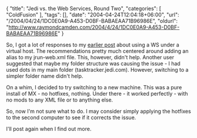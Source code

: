 {
	"title": "Jedi vs. the Web Services, Round Two",
	"categories": [
		"ColdFusion"
	],
	"tags": [],
	"date": "2004-04-24T12:04:18+06:00",
	"url": "/2004/04/24/1DC0E0A9-A453-D0BF-BABAEAA71B96986E",
	"oldurl": "http://www.raymondcamden.com/2004/4/24/1DC0E0A9-A453-D0BF-BABAEAA71B96986E"
}

So, I got a lot of responses to my <a href="http://www.camdenfamily.com/morpheus/blog/index.cfm?mode=entry&entry=191F703F-AE90-A547-14D96B0CA6242145">earlier post</a> about using a WS under a virtual host. The recommendations pretty much centered around adding an alias to my jrun-web.xml file. This, however, didn't help. Another user suggested that maybe my folder structure was causing the issue - I had used dots in my main folder (tasktracker.jedi.com). However, switching to a simpler folder name didn't help.

On a whim, I decided to try switching to a new machine. This was a pure install of MX - no hotfixes, nothing. Under there - it worked perfectly - with no mods to any XML file or to anything else.

So, now I'm not sure what to do. I may consider simply applying the hotfixes to the second computer to see if it corrects the issue.

I'll post again when I find out more.